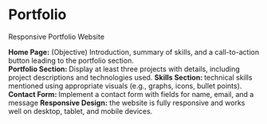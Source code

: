 # Portfolio
Responsive Portfolio Website

<b>Home Page:</b> (Objective) Introduction, summary of skills, and a call-to-action button leading to the portfolio section. <br>
<b>Portfolio Section: </b>Display at least three projects with details, including project descriptions and technologies used.
<b>Skills Section: </b>technical skills mentioned using appropriate visuals (e.g., graphs, icons, bullet points).
<b> Contact Form: </b> Implement a contact form with fields for name, email, and a message
<b>Responsive Design:</b> the website is fully responsive and works well on desktop, tablet, and mobile devices.
